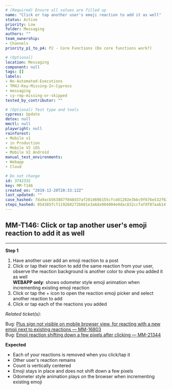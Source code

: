 ```yaml
---
# (Required) Ensure all values are filled up
name: "Click or tap another user's emoji reaction to add it as well"
status: Active
priority: Low
folder: Messaging
authors: ""
team_ownership: 
- Channels
priority_p1_to_p4: P2 - Core Functions (Do core functions work?)

# (Optional)
location: Messaging
component: null
tags: []
labels: 
- No-Automated-Executions
- TM4J-Key-Missing-In-Cypress
- messaging
- cy-rep-missing-or-skipped
tested_by_contributor: ""

# (Optional) Test type and tools
cypress: Update
detox: null
mmctl: null
playwright: null
rainforest: 
- Mobile v1
- in Production
- Mobile V2 iOS
- Mobile V2 Android
manual_test_environments:
- Webapp
- Cloud

# Do not change
id: 3742332
key: MM-T146
created_on: "2019-12-20T20:33:12Z"
last_updated: ""
case_hashed: 7da9acb563887f048d37af201d69b155cfcd41202e3bbc9f676e532f636c2996fdb23533e5a12238fe8dfce8e9038740
steps_hashed: 054385fcf119268272b681e3a6da904004e9dac832ccfafdf87aab14fef8c201d803c798587b8a7fb1c43d8e58af2a8c
---
```


<!-- (Auto-generated) Based on frontmatter's "key" and "name" -->

## MM-T146: Click or tap another user's emoji reaction to add it as well

---

**Step 1**

1. Have another user add an emoji reaction to a post
2. Click or tap their reaction to add the same reaction from your user, observe the reaction background is another color to show you added it as well\
   **WEBAPP only**: shows odometer style emoji animation when incrementing existing emoji reaction
3. Click or tap the + icon to open the reaction emoji picker and select another reaction to add
4. Click or tap each of the reactions you added

_Related ticket(s):_

Bug: [Plus sign not visible on mobile browser view, for reacting with a new emoji next to existing reactions — MM-16803](https://mattermost.atlassian.net/browse/MM-16803)\
Bug: [Emoji reaction shifting down a few pixels after clicking — MM-21344](https://mattermost.atlassian.net/browse/MM-21344)

**Expected**

- Each of your reactions is removed when you click/tap it
- Other user's reaction remains
- Count is vertically centered
- Emoji stays in place and does not shift down a few pixels
- Odometer style animation plays on the browser when incrementing existing emoji
